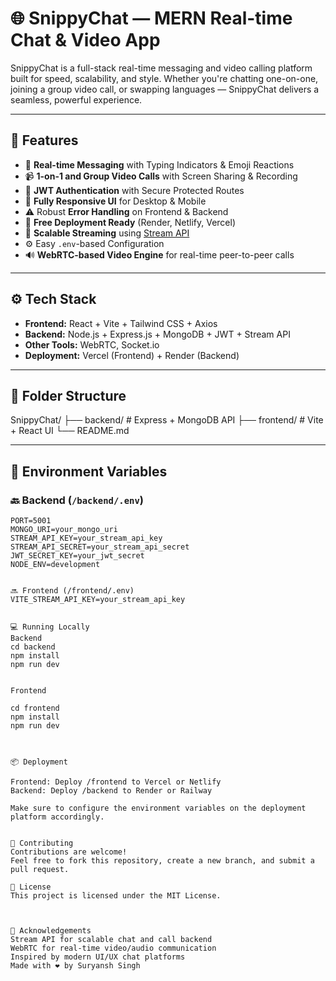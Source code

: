 # 🌐 SnippyChat — MERN Real-time Chat & Video App

SnippyChat is a full-stack real-time messaging and video calling platform built for speed, scalability, and style. Whether you're chatting one-on-one, joining a group video call, or swapping languages — SnippyChat delivers a seamless, powerful experience.

---

## 🚀 Features

- 💬 **Real-time Messaging** with Typing Indicators & Emoji Reactions  
- 📹 **1-on-1 and Group Video Calls** with Screen Sharing & Recording  
- 🔐 **JWT Authentication** with Secure Protected Routes  
- 📱 **Fully Responsive UI** for Desktop & Mobile  
- ⚠️ Robust **Error Handling** on Frontend & Backend  
- 🚀 **Free Deployment Ready** (Render, Netlify, Vercel)  
- 📡 **Scalable Streaming** using [Stream API](https://getstream.io/)  
- ⚙️ Easy `.env`-based Configuration  
- 🔊 **WebRTC-based Video Engine** for real-time peer-to-peer calls  

---

## ⚙️ Tech Stack

- **Frontend:** React + Vite + Tailwind CSS + Axios  
- **Backend:** Node.js + Express.js + MongoDB + JWT + Stream API  
- **Other Tools:** WebRTC, Socket.io  
- **Deployment:** Vercel (Frontend) + Render (Backend)  

---

## 📁 Folder Structure

SnippyChat/
├── backend/ # Express + MongoDB API
├── frontend/ # Vite + React UI
└── README.md

---

## 🧪 Environment Variables

### 🔙 Backend (`/backend/.env`)

```env
PORT=5001
MONGO_URI=your_mongo_uri
STREAM_API_KEY=your_stream_api_key
STREAM_API_SECRET=your_stream_api_secret
JWT_SECRET_KEY=your_jwt_secret
NODE_ENV=development


🔜 Frontend (/frontend/.env)
VITE_STREAM_API_KEY=your_stream_api_key


💻 Running Locally
Backend
cd backend
npm install
npm run dev


Frontend

cd frontend
npm install
npm run dev



📦 Deployment

Frontend: Deploy /frontend to Vercel or Netlify
Backend: Deploy /backend to Render or Railway

Make sure to configure the environment variables on the deployment platform accordingly.


🤝 Contributing
Contributions are welcome!
Feel free to fork this repository, create a new branch, and submit a pull request.

📄 License
This project is licensed under the MIT License.



🙌 Acknowledgements
Stream API for scalable chat and call backend
WebRTC for real-time video/audio communication
Inspired by modern UI/UX chat platforms
Made with ❤️ by Suryansh Singh 